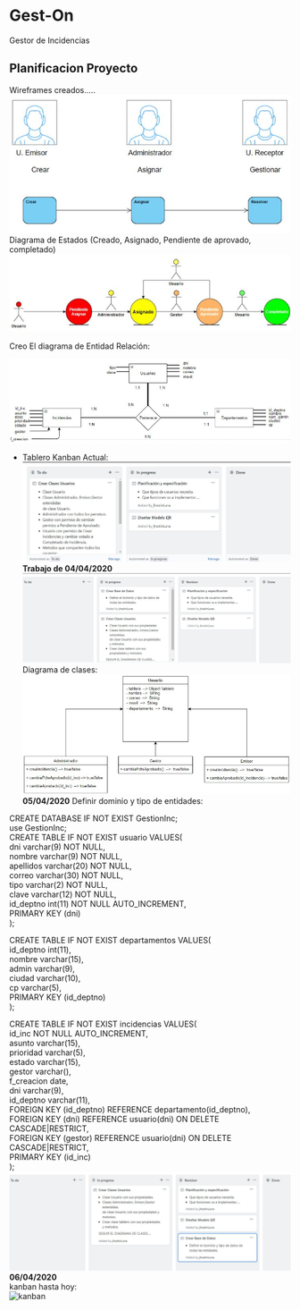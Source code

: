 # Gest-On
Gestor de Incidencias

## Planificacion Proyecto  
Wireframes creados.....
![planificacion](images/Captura1.JPG)  
Diagrama de Estados (Creado, Asignado, Pendiente de aprovado, completado)  
![diagrama](images/Captura2.JPG)  

Creo El diagrama de Entidad Relación:  

![diagramaER](images/Captura3.JPG)
- Tablero Kanban Actual:  
![Kanban](images/Captura4.JPG)
**Trabajo de 04/04/2020**  
![kanban](images/Captura5.JPG)
Diagrama de clases:  
![diagramaClases](images/Captura6.JPG)
**05/04/2020**
Definir dominio y tipo de entidades:  

CREATE DATABASE IF NOT EXIST GestionInc;  
use GestionInc;  
CREATE TABLE IF NOT EXIST usuario 	VALUES(  
dni varchar(9) NOT NULL,  
nombre varchar(9) NOT NULL,  
apellidos varchar(20) NOT NULL,  
correo varchar(30) NOT NULL,  
tipo varchar(2) NOT NULL,  
clave varchar(12) NOT NULL,  
id_deptno int(11) NOT NULL AUTO_INCREMENT,  
PRIMARY KEY (dni)  
);  

CREATE TABLE IF NOT EXIST departamentos VALUES(  
id_deptno int(11),  
nombre varchar(15),  
admin varchar(9),  
ciudad varchar(10),  
cp varchar(5),  
PRIMARY KEY (id_deptno)  
);  

CREATE TABLE IF NOT EXIST incidencias VALUES(  
id_inc NOT NULL AUTO_INCREMENT,  
asunto varchar(15),  
prioridad varchar(5),  
estado varchar(15),  
gestor varchar(),  
f_creacion date,  
dni varchar(9),  
id_deptno varchar(11),  
FOREIGN KEY (id_deptno) REFERENCE departamento(id_deptno),  
FOREIGN KEY (dni) REFERENCE usuario(dni) ON DELETE CASCADE|RESTRICT,  
FOREIGN KEY (gestor) REFERENCE usuario(dni) ON DELETE CASCADE|RESTRICT,  
PRIMARY KEY (id_inc)  
);  
![kanban](./images/Captura7.JPG)  
**06/04/2020**  
kanban hasta hoy:  
![kanban](images/Captura8.JPG)  
